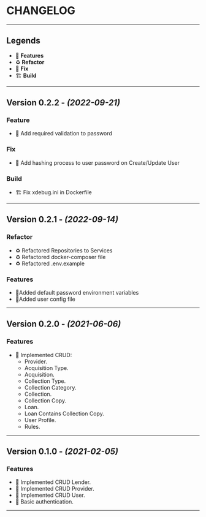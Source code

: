 # CHANGELOG

---

## **Legends**

- :tada: **Features**
- :recycle: **Refactor**
- :wrench: **Fix**
- :building_construction: **Build**

---

## Version 0.2.2 - _(2022-09-21)_

### **Feature**

- :tada: Add required validation to password

### **Fix**

- :wrench: Add hashing process to user password on Create/Update User

### **Build**

- :building_construction: Fix xdebug.ini in Dockerfile

---

## Version 0.2.1 - _(2022-09-14)_

### **Refactor**

- :recycle: Refactored Repositories to Services
- :recycle: Refactored docker-composer file
- :recycle: Refactored .env.example

### **Features**

- :tada:Added default password environment variables
- :tada:Added user config file

---

## Version 0.2.0 - _(2021-06-06)_

### **Features**

- :tada: Implemented CRUD:
  - Provider.
  - Acquisition Type.
  - Acquisition.
  - Collection Type.
  - Collection Category.
  - Collection.
  - Collection Copy.
  - Loan.
  - Loan Contains Collection Copy.
  - User Profile.
  - Rules.

---

## Version 0.1.0 - _(2021-02-05)_

### **Features**

- :tada: Implemented CRUD Lender.
- :tada: Implemented CRUD Provider.
- :tada: Implemented CRUD User.
- :tada: Basic authentication.

---
